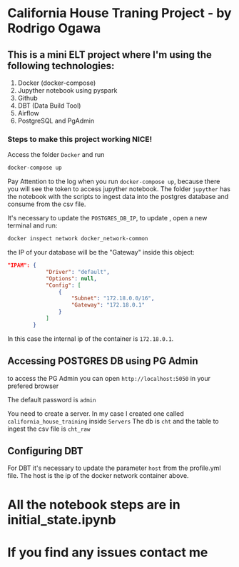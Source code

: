 # California House Traning Project - by Rodrigo Ogawa

## This is a mini ELT project where I'm using the following technologies:
1. Docker (docker-compose)
2. Jupyther notebook using pyspark
3. Github
4. DBT (Data Build Tool)
5. Airflow
6. PostgreSQL and PgAdmin

### Steps to make this project working NICE!

Access the folder `Docker` and run
```bash
docker-compose up
```
Pay Attention to the log when you run `docker-compose up`, because there you will see the token to access jupyther notebook.
The folder `jupyther` has the notebook with the scripts to ingest data into the postgres database and consume from the csv file.

It's necessary to update the `POSTGRES_DB_IP`, to update , open a new terminal and run:
```bash
docker inspect network docker_network-common
```
the IP of your database will be the "Gateway" inside this object:
```json
"IPAM": {
            "Driver": "default",
            "Options": null,
            "Config": [
                {
                    "Subnet": "172.18.0.0/16",
                    "Gateway": "172.18.0.1"
                }
            ]
        }
```

In this case the internal ip of the container is `172.18.0.1`.

## Accessing POSTGRES DB using PG Admin
to access the PG Admin you can open
`http://localhost:5050` in your prefered browser

The default password is `admin`

You need to create a server.
In my case I created one called `california_house_training` inside `Servers`
The db is `cht` and the table to ingest the csv file is `cht_raw`

## Configuring DBT
For DBT it's necessary to update the parameter `host` from the profile.yml file.
The host is the ip of the docker network container above.

# All the notebook steps are in initial_state.ipynb

# If you find any issues contact me